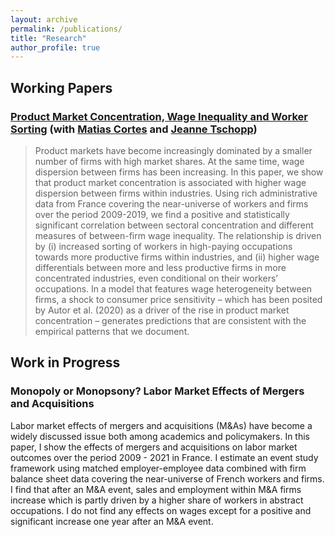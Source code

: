 ```yaml
---
layout: archive
permalink: /publications/
title: "Research"
author_profile: true
---
```


## Working Papers

### [Product Market Concentration, Wage Inequality and Worker Sorting](https://github.com/leyla-gilgen/leyla-gilgen.github.io/blob/master/files/Concentration_France.pdf) (with [Matias Cortes](https://sites.google.com/site/gmatiascortes/) and [Jeanne Tschopp](https://jtschopp.com))
<blockquote>
  <p>
Product markets have become increasingly dominated by a smaller number of firms with high market shares. At the same time, wage dispersion between firms has been increasing. In this paper, we show that product market concentration is associated with higher wage dispersion between firms within industries. Using rich administrative data from France covering the near-universe of workers and firms over the period 2009-2019, we find a positive and statistically significant correlation between sectoral concentration and different measures of between-firm wage inequality. The relationship is driven by (i) increased sorting of workers in high-paying occupations towards more productive firms within industries, and (ii) higher wage differentials between more and less productive firms in more concentrated industries, even conditional on their workers’ occupations. In a model that features wage heterogeneity between firms, a shock to consumer price sensitivity – which has been posited by Autor et al. (2020) as a driver of the rise in product market concentration – generates predictions that are consistent with the empirical patterns that we document.
  </p>
</blockquote>

## Work in Progress

### Monopoly or Monopsony? Labor Market Effects of Mergers and Acquisitions
Labor market effects of mergers and acquisitions (M&As) have become a widely discussed issue both among academics and policymakers. In this paper, I show the effects of mergers and acquisitions on labor market outcomes over the period 2009 - 2021 in France. I estimate an event study framework using matched employer-employee data combined with firm balance sheet data covering the near-universe of French workers and firms. I find that after an M&A event, sales and employment within M&A firms increase which is partly driven by a higher share of workers in abstract occupations. I do not find any effects on wages except for a positive and significant increase one year after an M&A event.
